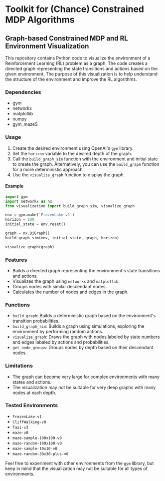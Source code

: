 

# Toolkit for (Chance) Constrained MDP Algorithms
## Graph-based Constrained MDP and RL Environment Visualization

This repository contains Python code to visualize the environment of a Reinforcement Learning (RL) problem as a graph. The code creates a directed graph representing the state transitions and actions based on the given environment. The purpose of this visualization is to help understand the structure of the environment and improve the RL algorithms.

### Dependencies

- gym
- networkx
- matplotlib
- numpy
- gym_mazeS

### Usage

1. Create the desired environment using OpenAI's `gym` library.
2. Set the `horizon` variable to the desired depth of the graph.
3. Call the `build_graph_sim` function with the environment and initial state to create the graph. Alternatively, you can use the `build_graph` function for a more deterministic approach.
4. Use the `visualize_graph` function to display the graph.

#### Example

```python
import gym
import networkx as nx
from visualization import build_graph_sim, visualize_graph

env = gym.make('FrozenLake-v1')
horizon = 100
initial_state = env.reset()

graph = nx.DiGraph()
build_graph_sim(env, initial_state, graph, horizon)

visualize_graph(graph)
```
### Features

- Builds a directed graph representing the environment's state transitions and actions.
- Visualizes the graph using `networkx` and `matplotlib`.
- Groups nodes with similar descendant nodes.
- Calculates the number of nodes and edges in the graph.

### Functions

- `build_graph`: Builds a deterministic graph based on the environment's transition probabilities.
- `build_graph_sim`: Builds a graph using simulations, exploring the environment by performing random actions.
- `visualize_graph`: Draws the graph with nodes labeled by state numbers and edges labeled by actions and probabilities.
- `get_node_groups`: Groups nodes by depth based on their descendant nodes.

### Limitations

- The graph can become very large for complex environments with many states and actions.
- The visualization may not be suitable for very deep graphs with many nodes at each depth.

### Tested Environments

- `FrozenLake-v1`
- `CliffWalking-v0`
- `Taxi-v3`
- `maze-v0`
- `maze-sample-100x100-v0`
- `maze-random-100x100-v0`
- `maze-sample-10x10-v0`
- `maze-random-30x30-plus-v0`

Feel free to experiment with other environments from the `gym` library, but keep in mind that the visualization may not be suitable for all types of environments.

